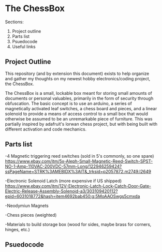 # The ChessBox

Sections:

1. Project outline
2. Parts list
3. Psuedocode
4. Useful links

## Project Outline

This repository (and by extension this document) exists to help organize and gather my thoughts on my newest hobby electronics/coding project, the ChessBox.

The ChessBox is a small, lockable box meant for storing small amounts of documents or personal valuables, primarily in the form of security through obfuscation.  The basic concept is to use an arduino, a series of magnetically activated leaf switches, a chess board and pieces, and a linear solenoid to provide a means of access control to a small box that would otherwise be assumed to be an unremarkable piece of furniture. This was partially inspired by adafruit's lorwan chess project, but with being built with different activation and code mechanics.

## Parts list

-4 Magnetic triggering reed switches (sold in 5's commonly, so one spare)
https://www.ebay.com/itm/5x-Aleph-Small-Magnetic-Reed-Switch-SPST-NO-1-Amp-110VAC-200VDC-57mm-Long/122946259424?ssPageName=STRK%3AMEBIDX%3AIT&_trksid=p2057872.m2749.l2649

-Electronic Solenoid Latch (more expensive if US shipped)
https://www.ebay.com/itm/12V-Electronic-Latch-Lock-Catch-Door-Gate-Electric-Release-Assembly-Solenoid-a3/303109420112?epid=6031018772&hash=item4692bab450:g:5MoAAOSwgs5cmxda

-Neodymiun Magnets

-Chess pieces (weighted)

-Materials to build storage box (wood for sides, maybe brass for corners, hinges, etc.)

## Psuedocode


